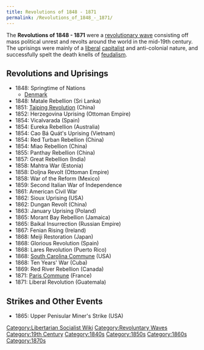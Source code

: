 ```yaml
---
title: Revolutions of 1848 - 1871
permalink: /Revolutions_of_1848_-_1871/
---
```


The **Revolutions of 1848 - 1871** were a [revolutionary
wave](Revolutionary_Wave.md "wikilink") consisting off mass political
unrest and revolts around the world in the mid-19th century. The
uprisings were mainly of a [liberal](Liberalism.md "wikilink")
[capitalist](Capitalism.md "wikilink") and anti-colonial nature, and
successfully spelt the death knells of
[feudalism](feudalism.md "wikilink").

## Revolutions and Uprisings

- 1848: Springtime of Nations
  - [Denmark](Danish_Revolution_of_1848.md "wikilink")
- 1848: Matale Rebellion (Sri Lanka)
- 1851: [Taiping Revolution](Taiping_Revolution.md "wikilink") (China)
- 1852: Herzegovina Uprising (Ottoman Empire)
- 1854: Vicalvarada (Spain)
- 1854: Eureka Rebellion (Australia)
- 1854: Cao Bá Quát's Uprising (Vietnam)
- 1854: Red Turban Rebellion (China)
- 1854: Miao Rebellion (China)
- 1855: Panthay Rebellion (China)
- 1857: Great Rebellion (India)
- 1858: Mahtra War (Estonia)
- 1858: Doljna Revolt (Ottoman Empire)
- 1858: War of the Reform (Mexico)
- 1859: Second Italian War of Independence
- 1861: American Civil War
- 1862: Sioux Uprising (USA)
- 1862: Dungan Revolt (China)
- 1863: January Uprising (Poland)
- 1865: Morant Bay Rebellion (Jamaica)
- 1865: Baikal Insurrection (Russian Empire)
- 1867: Fenian Rising (Ireland)
- 1868: Meiji Restoration (Japan)
- 1868: Glorious Revolution (Spain)
- 1868: Lares Revolution (Puerto Rico)
- 1868: [South Carolina Commune](South_Carolina_Commune.md "wikilink")
  (USA)
- 1868: Ten Years' War (Cuba)
- 1869: Red River Rebellion (Canada)
- 1871: [Paris Commune](Paris_Commune.md "wikilink") (France)
- 1871: Liberal Revolution (Guatemala)

## Strikes and Other Events

- 1865: Upper Penisular Miner's Strike (USA)

[Category:Libertarian Socialist
Wiki](Category:Libertarian_Socialist_Wiki.md "wikilink")
[Category:Revoluntary Waves](Category:Revoluntary_Waves.md "wikilink")
[Category:19th Century](Category:19th_Century.md "wikilink")
[Category:1840s](Category:1840s.md "wikilink")
[Category:1850s](Category:1850s.md "wikilink")
[Category:1860s](Category:1860s.md "wikilink")
[Category:1870s](Category:1870s.md "wikilink")